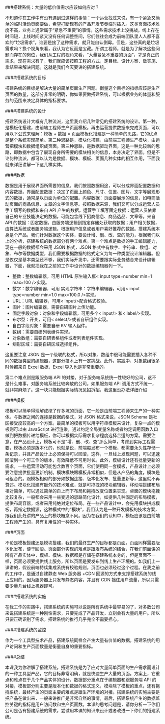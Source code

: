 ###搭建系统：大量的低价值需求应该如何应对？

不知道你在工作中有没有遇到过这样的事情：一个运营找过来说，有一个紧急又简单的临时活动页面要做，希望打断现有的产品开发节奏临时插入。这类页面技术难度不高，业务上通常属于“紧急不重要”的事情。这些需求技术上没挑战，线上存在时间短，上线时间紧又没有任何调整空间，它们往往会成为前端团队里人人都不喜欢的“垃圾需求”，谁要是接了这种需求，就只能自认倒霉。但是，这些真的是垃圾需求吗？换个视角来看，我认为它反而是宝藏。所谓工程师，就是为了解决这些问题而存在的岗位，我们从工程的视角来看，“大量紧急不重要的页面”，才是真正的需求，现在需求有了，我们就应该按照工程的方式，定目标、设计方案、做实施、拿结果来解决问题。这就是我们今天要讲的搭建系统。

####搭建系统的目标

搭建系统的目标是解决大量的简单页面生产问题。衡量这个目标的指标应该是生产页面的数量，这部分非常的明确，你如果要做搭建系统，可以根据业务的体量和服务的范围来决定具体的指标要求。

####搭建系统的设计

搭建系统设计大概有几种流派，这里我介绍几种常见的搭建系统的设计。第一种，是模板化搭建，由前端工程师生产页面模板，再由运营提供数据来完成页面，可以用以下公式来理解：模板 + 数据 = 页面模板化搭建是一种简单的思路，它的优点是整个系统实现简单。第二种思路是，模块化搭建，由前端工程师生产模块，由运营把模块和数据组织成页面。第三种思路，是数据驱动界面，这是一种比较新的思路，即数据中包含了展现自身所需要的模块相关的信息，本身决定了界面。但是不论何种流派，都可以认为是数据、模块、模板、页面几种实体的相互作用，下面我就来详细讲解一下这几样实体。

####数据

数据是用于展现界面所需要的信息。我们按照数据用途，可以分成界面配置数据和内容数据。界面配置数据：决定了页面上颜色、尺寸、位置、图片、文字等展现形式的数据，通常是以页面为单位的配置。内容数据：页面要展示的信息，如电商活动页面的商品信息、文章的文字信息等。按照数据来源，我们又可以分成运营人员手工填写的数据和来自 API 产生的数据。运营手工填写固定数据：运营人员依靠自己的专业技能决定的数据，可能包含线下招商信息、商品选品、文章等。来自 API 的数据：固定数据，由服务端逻辑到指定存储处获取的数据；用户相关数据，由算法系统或者服务端逻辑，根据用户信息或者用户喜好推荐的数据。搭建系统本身是个产品，我们针对数据这个实体，要设计增、删、改、查的能力，根据我们以上的分析，搭建系统的数据部分有两个难点。第一个难点是数据的手工编辑能力，现在一般的数据都会采用 JSON 格式，JSON 格式中有数字、字符串、数组、对象、布尔等数据类型，我们需要根据数据的格式定义为每一种类型设计编辑器。但是仅仅是基本类型还不够，我们实际开发中，还需要跟实际业务结合来设计编辑器，下面，我就把我在之前的工作中设计的数据编辑器列一下。
- 整数：整数编辑器，可用 HTML 原生输入框< input type=number min=1 max=100 />实现。
- 数字：数字编辑器，可用
实现字符串：字符串编辑器，可用< input type=number min=1.0 max=100.0 />实现。
- URL：URL 编辑器，可用< input/>配合格式校验。
- 图片：图片编辑器，需要自研图片上传功能。
- 固定字段对象：对象和字段编辑器，可用多个< input/>
和< label/>实现。
- 布尔型：开关，可用< select/>或者自研组件实现。
- 自由字段对象：需要自研 KV 输入组件。
- 数组：需要自研列表组件实现。
- 对象数组：需要自研表格组件或者列表组件实现。
- 矩形区域：需要自研区域选择组件。

这里要注意 JSON 是一个级联的格式，所以对象、数组中很可能需要插入各种不同的数据类型的编辑器，这部分技术上有一定挑战。此外，实践中，对象数组很多时候都来自 Excel 数据，Excel 导入也是非常重要的。

第二个难点则是跟服务端 API 的对接，对于服务端系统统一性较好的公司，这不是什么难事，对服务端系统比较奔放的公司，如果服务端 API 调用方式不统一，就非常麻烦了。这一块只能根据实际情况见招拆招，我这里没办法详细介绍

####模板

模板可以简单得理解成挖了许多坑的页面，它一般是由前端工程师来生产的一种实体。与数据之间的连接是数据的格式，对 JSON 格式来说，JSON Schema 是社区接受度较高的一个方案。最简单的模板可以用字符串模板来设计，复杂一点的模板则可以由 JavaScript 进行渲染，通过约定全局变量名称或者约定调用函数入口做到把数据传递给模板，你可以根据实际需求复杂程度选择合适的方案。需要注意，在产品设计上，模板可不是“增、删、改、查”那么简单，考虑到实际工程需要，模板必须是版本化的，也就是说，前端每发布一个模板，都需要永久性存储一条记录，并且产品设计上必须保持可以回滚，这样，一旦线上发现问题，可以迅速回滚到一个可工作的版本，有效降低不可用时长。此外，模板设计还有批量更新的需求，一些运营活动可能包含数百个页面，它们使用同一套模板，产品设计上必须要注意提供批量更新机制。模块模块跟模板非常相似，但是从产品的角度，模块是可组合的。跟模板相似的部分如数据连接、版本化发布、批量更新等，这里就不再赘述。模块化搭建有额外的技术难点，就是可拖拽的模块编辑器，移动端搭建布局相对简单，可以通过简单的自上而下布局和拖拽改变位置来实现。桌面的模块拖拽比较复杂，一般都会采用一些变通的思路简化设计，如提供几种固定的布局模板，提供布局容器，或者采用纯绝对定位布局。在一些产品设计中，会先用模块拼成模板，再指定数据源，这种模式中的“模块”，我们认为是一种开发模板的技术方案，跟我们此处讲的产品上的模块概念不同。因为在我们的认知中，模板应该是由前端工程师产生的，具有复用性的一种实体。

####页面

不论是模板搭建还是模块搭建，我们的最终生产的目标都是页面。页面同样需要版本化发布，便于回滚。页面部分实现的难点是跟发布系统的结合，在我们前面讲的所有产品实体中，模板、模块、数据都是存储在搭建系统本身的，但是页面不一样，页面必须要提供线上服务，所以页面是要发布到线上生产环境的。如我们上一课讲的，假设前端持续集成系统有校验规则，页面也必须经过这个过程。在我之前的工作中，是通过自建静态 Web 服务器 +CDN 回源的方式来支撑搭建系统的线上应用的。因为服务器上只发布静态内容，并且有 CDN 挡住用户流量，所以只需要少量几台线上机器即可。

####搭建系统的实施

在我工作的实践中，搭建系统的实施可以说是所有系统中最容易的了，对多数公司来说搭建系统是一种刚性需求，只要完成了产品开发，立刻会有大量的用户。所以只要正确识别了需求，搭建系统的推行几乎完全不需要担心。

####搭建系统的监控

作为一个工具型技术产品，搭建系统同样会产生大量有价值的数据，搭建系统的用户访问和生产页面数量是衡量自身的重要指标。

####总结

本课我为你讲解了搭建系统，搭建系统是为了应对大量简单页面的生产需求而设计的一种工具型产品，它的目标非常明确，就是快速生产大量的页面。方案上，它重点和难点在于几个产品实体的设计，数据部分重点在于编辑器和跟服务端 API 的对接，模板部分则主要是版本化和数据的格式定义，模块除了模板的重点，还有拖拽系统，最终产生的页面主要的难点是跟生产环境的对接。搭建系统的实施主要是把产品在做出来，一般来讲推广是非常自然的事情，最后，搭建系统产生的数据监控关键的指标是用户访问数和生产页面数。本课的思考问题是，请你分析一下你们公司是否有搭建系统的需求，尝试用本课的知识来设计或者改进一下你们的搭建系统。